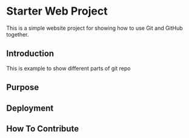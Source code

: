 # Starter Web Project

This is a simple website project for showing how to use Git and GitHub together.

## Introduction
This is example to show different parts of git repo

## Purpose

## Deployment

## How To Contribute